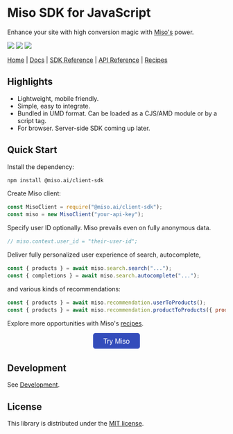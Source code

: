 # Miso SDK for JavaScript
Enhance your site with high conversion magic with [Miso's](https://miso.ai/) power.

<p>
  <a href="https://www.npmjs.com/package/@miso.ai/client-sdk"><img src="https://img.shields.io/npm/v/@miso.ai/client-sdk"></a>
  <a href="https://www.npmjs.com/package/@miso.ai/client-sdk"><img src="https://img.shields.io/bundlephobia/minzip/@miso.ai/client-sdk"></a>
  <a href="/LICENSE"><img src="https://img.shields.io/npm/l/@miso.ai/client-sdk"></a>
</p>

[Home](https://miso.ai/) |
[Docs](https://docs.miso.ai/) |
[SDK Reference](https://misoai.github.io/miso-client-js-sdk/) |
[API Reference](https://api.askmiso.com/) |
[Recipes](https://docs.miso.ai/recipes)

## Highlights
* Lightweight, mobile friendly.
* Simple, easy to integrate.
* Bundled in UMD format. Can be loaded as a CJS/AMD module or by a script tag.
* For browser. Server-side SDK coming up later.

## Quick Start
Install the dependency:
```bash
npm install @miso.ai/client-sdk
```

Create Miso client:
```js
const MisoClient = require("@miso.ai/client-sdk");
const miso = new MisoClient("your-api-key");
```

Specify user ID optionally. Miso prevails even on fully anonymous data.
```js
// miso.context.user_id = "their-user-id";
```

Deliver fully personalized user experience of search, autocomplete,
```js
const { products } = await miso.search.search("...");
const { completions } = await miso.search.autocomplete("...");
```

and various kinds of recommendations:
```js
const { products } = await miso.recommendation.userToProducts();
const { products } = await miso.recommendation.productToProducts({ product_id: "..." });
```

Explore more opportunities with Miso's [recipes](https://docs.miso.ai/recipes).

<div align="center">
  <a href="https://miso.ai">
    <img src="../../asset/cta.svg" height="36px">
  </a>
</div>

## Development
See [Development](https://github.com/MisoAI/miso-client-js-sdk/blob/main/development.md).

## License
This library is distributed under the [MIT license](https://github.com/askmiso/miso-client-js-sdk/blob/main/LICENSE).
